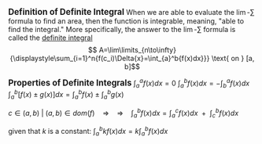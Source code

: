 <big><b>Definition of Definite Integral</b></big>
When we are able to evaluate the $\lim\limits$-$\sum$ formula to find an area, then the function is integrable, meaning, "able to find the integral." More specifically, the answer to the $\lim\limits$-$\sum$ formula is called the <u>definite integral</u>
$$ A=\lim\limits_{n\to\infty}{\displaystyle\sum_{i=1}^n{f(c_i)\Delta{x}=\int_{a}^b{f(x)dx}}} \text{ on } [a, b]$$

<big><b>Properties of Definite Integrals</b></big>
$\displaystyle\int_a^a{f(x)dx}=0$
$\displaystyle\int_a^b{f(x)dx}=-\displaystyle\int_b^a{f(x)dx}$
$\displaystyle\int_a^b{[f(x)\pm{g(x)}]dx}=\displaystyle\int_a^b{f(x)} \pm{\displaystyle\int_a^b{g(x)}}$

$c\in(a, b) \text{ } | \text{ } (a, b)\in dom(f)$ &nbsp;&nbsp;&nbsp;⇒&nbsp;&nbsp;&nbsp;
⇒&nbsp;&nbsp;&nbsp; $\displaystyle\int_a^b{f(x)dx}=\displaystyle\int_a^c{f(x)dx} \text{ } + \text{ } \displaystyle\int_c^b{f(x)dx}$

given that $k$ is a constant:
$\displaystyle\int_a^b{kf(x)dx}=k\displaystyle\int_a^b{f(x)dx}$

